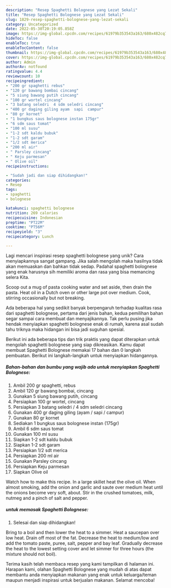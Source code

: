 ```yaml
---
description: "Resep Spaghetti Bolognese yang Lezat Sekali"
title: "Resep Spaghetti Bolognese yang Lezat Sekali"
slug: 1829-resep-spaghetti-bolognese-yang-lezat-sekali
category: Uncategorized
date: 2022-05-30T20:19:05.858Z
image: https://img-global.cpcdn.com/recipes/61979b353543a163/680x482cq70/spaghetti-bolognese-foto-resep-utama.jpg
hideToc: false
enableToc: true
enableTocContent: false
thumbnail: https://img-global.cpcdn.com/recipes/61979b353543a163/680x482cq70/spaghetti-bolognese-foto-resep-utama.jpg
cover: https://img-global.cpcdn.com/recipes/61979b353543a163/680x482cq70/spaghetti-bolognese-foto-resep-utama.jpg
author: Admin
authorAv: notfound
ratingvalue: 4.4
reviewcount: 10
recipeingredient:
- "200 gr spaghetti rebus"
- "120 gr bawang bombai cincang"
- "5 siung bawang putih cincang"
- "100 gr wortel cincang"
- "3 batang seledri  4 sdm seledri cincang"
- "400 gr daging giling ayam  sapi  campur"
- "80 gr kornet"
- "1 bungkus saus bolognese instan 175gr"
- "6 sdm saus tomat"
- "100 ml susu"
- "1-2 sdt kaldu bubuk"
- "1-2 sdt garam"
- "1/2 sdt merica"
- "200 ml air"
- " Parsley cincang"
- " Keju parmesan"
- " Olive oil"
recipeinstructions:

- "Sudah jadi dan siap dihidangkan!"
categories:
- Resep
tags:
- spaghetti
- bolognese

katakunci: spaghetti bolognese 
nutrition: 269 calories
recipecuisine: Indonesian
preptime: "PT22M"
cooktime: "PT56M"
recipeyield: "3"
recipecategory: Lunch

---
```





Lagi mencari inspirasi resep spaghetti bolognese yang unik? Cara menyiapkannya sangat gampang. Jika salah mengolah maka hasilnya tidak akan memuaskan dan bahkan tidak sedap. Padahal spaghetti bolognese yang enak harusnya sih memiliki aroma dan rasa yang bisa memancing selera Kita.





Scoop out a mug of pasta cooking water and set aside, then drain the pasta. Heat oil in a Dutch oven or other large pot over medium. Cook, stirring occasionally but not breaking.

Ada beberapa hal yang sedikit banyak berpengaruh terhadap kualitas rasa dari spaghetti bolognese, pertama dari jenis bahan, kedua pemilihan bahan segar sampai cara membuat dan menyajikannya. Tak perlu pusing jika hendak menyiapkan spaghetti bolognese enak di rumah, karena asal sudah tahu triknya maka hidangan ini bisa jadi suguhan spesial.






Berikut ini ada beberapa tips dan trik praktis yang dapat diterapkan untuk mengolah spaghetti bolognese yang siap dikreasikan. Kamu dapat membuat Spaghetti Bolognese memakai 17 bahan dan 0 langkah pembuatan. Berikut ini langkah-langkah untuk menyiapkan hidangannya.

<!--inarticleads1-->

##### Bahan-bahan dan bumbu yang wajib ada untuk menyiapkan Spaghetti Bolognese:

1. Ambil 200 gr spaghetti, rebus
1. Ambil 120 gr bawang bombai, cincang
1. Gunakan 5 siung bawang putih, cincang
1. Persiapkan 100 gr wortel, cincang
1. Persiapkan 3 batang seledri / 4 sdm seledri cincang
1. Gunakan 400 gr daging giling (ayam / sapi / campur)
1. Gunakan 80 gr kornet
1. Sediakan 1 bungkus saus bolognese instan (175gr)
1. Ambil 6 sdm saus tomat
1. Gunakan 100 ml susu
1. Siapkan 1-2 sdt kaldu bubuk
1. Siapkan 1-2 sdt garam
1. Persiapkan 1/2 sdt merica
1. Persiapkan 200 ml air
1. Gunakan  Parsley cincang
1. Persiapkan  Keju parmesan
1. Siapkan  Olive oil


Watch how to make this recipe. In a large skillet heat the olive oil. When almost smoking, add the onion and garlic and saute over medium heat until the onions become very soft, about. Stir in the crushed tomatoes, milk, nutmeg and a pinch of salt and pepper. 

<!--inarticleads2-->

#####  untuk memasak Spaghetti Bolognese:


1. Selesai dan siap dihidangkan!

Bring to a boil and then lower the heat to a simmer. Heat a saucepan over low heat. Drain off most of the fat. Decrease the heat to medium/low and add the tomato paste, puree, salt, pepper and bay leaf. Gradually decrease the heat to the lowest setting cover and let simmer for three hours (the mixture should not boil). 

Terima kasih telah membaca resep yang kami tampilkan di halaman ini. Harapan kami, olahan Spaghetti Bolognese yang mudah di atas dapat membantu anda menyiapkan makanan yang enak untuk keluarga/teman maupun menjadi inspirasi untuk berjualan makanan. Selamat mencoba!
